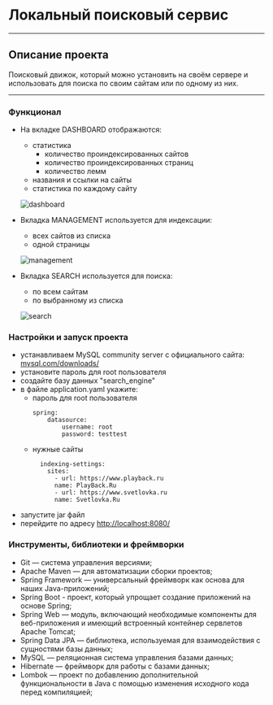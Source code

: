 # Локальный поисковый сервис
___
## Описание проекта

Поисковый движок, который можно установить на своём сервере и использовать для поиска по своим сайтам или по одному из них.

___

### Функционал

* На вкладке DASHBOARD отображаются:
    - статистика
      - количество проиндексированных сайтов
      - количество проиндексированных страниц
      - количество лемм
    - названия и ссылки на сайты
    - статистика по каждому сайту

    ![dashboard](https://gitlab.skillbox.ru/aleksei_abramenko/java_basics/-/blob/master/SearchEngine/src/main/resources/pictures/dashboard.png)
* Вкладка MANAGEMENT используется для индексации:
    - всех сайтов из списка
    - одной страницы
  
    ![management](https://gitlab.skillbox.ru/aleksei_abramenko/java_basics/-/blob/master/SearchEngine/src/main/resources/pictures/management.png)
* Вкладка SEARCH используется для поиска:
    - по всем сайтам
    - по выбранному из списка

    ![search](https://gitlab.skillbox.ru/aleksei_abramenko/java_basics/-/blob/master/SearchEngine/src/main/resources/pictures/search.png)

### Настройки и запуск проекта
- устанавливаем MySQL community server с официального сайта: [mysql.com/downloads/](https://www.mysql.com/downloads/)
- установите пароль для root пользователя
- создайте базу данных "search_engine"
- в файле application.yaml укажите:
  - пароль для root пользователя
      ````
      spring:
          datasource:
              username: root
              password: testtest
      ````
  - нужные сайты
    ````
      indexing-settings:
        sites:
          - url: https://www.playback.ru
          name: PlayBack.Ru
          - url: https://www.svetlovka.ru
          name: Svetlovka.Ru
      ````
- запустите jar файл
- перейдите по адресу [http://localhost:8080/](http://localhost:8080/)

### Инструменты, библиотеки и фреймворки
- Git — система управления версиями;
- Apache Maven — для автоматизации сборки проектов;
- Spring Framework — универсальный фреймворк как основа для наших Java-приложений;
- Spring Boot - проект, который упрощает создание приложений на основе Spring;
- Spring Web — модуль, включающий необходимые компоненты для веб-приложения и имеющий 
  встроенный контейнер сервлетов Apache Tomcat;
- Spring Data JPA — библиотека, используемая для взаимодействия с сущностями базы данных;
- MySQL — реляционная система управления базами данных;
- Hibernate — фреймворк для работы с базами данных;
- Lombok — проект по добавлению дополнительной функциональности в Java c помощью 
  изменения исходного кода перед компиляцией;
